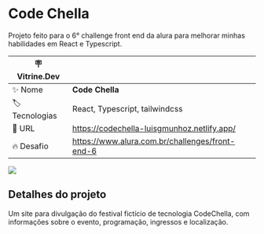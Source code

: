 # Code Chella

Projeto feito para o 6° challenge front end da alura para melhorar minhas habilidades em React e Typescript.

| :placard: Vitrine.Dev |     |
| -------------  | --- |
| :sparkles: Nome        | **Code Chella**
| :label: Tecnologias | React, Typescript, tailwindcss
| :rocket: URL         | https://codechella-luisgmunhoz.netlify.app/
| :fire: Desafio     | https://www.alura.com.br/challenges/front-end-6

<!-- Inserir imagem com a #vitrinedev ao final do link -->
![](https://github.com/luisgmunhoz/code-chella/blob/master/public/preview.jpg#vitrinedev)

## Detalhes do projeto

Um site para divulgação do festival fictício de tecnologia CodeChella, com informações sobre o evento, programação, ingressos e localização.

